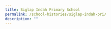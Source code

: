 ```yaml
---
title: Siglap Indah Primary School
permalink: /school-histories/siglap-indah-pri/
description: ""
---
```

